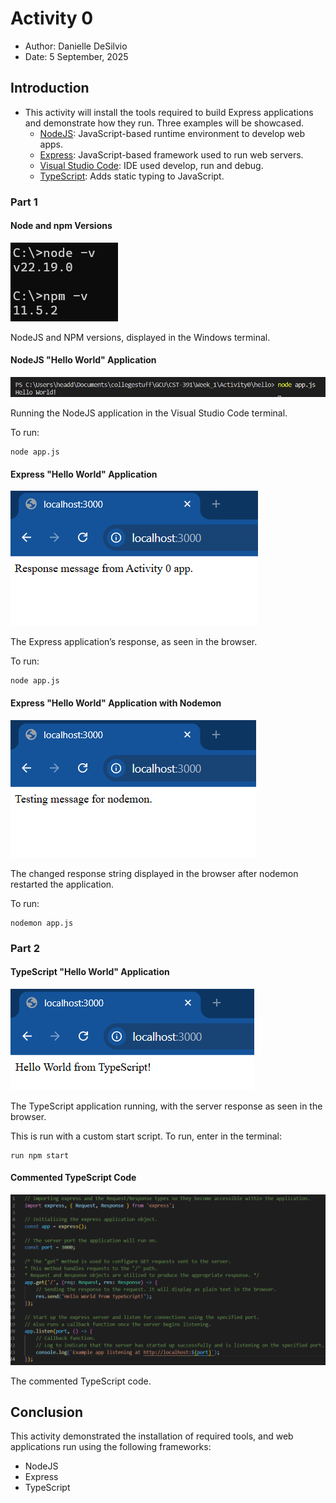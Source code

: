 # Activity 0
- Author: Danielle DeSilvio
- Date: 5 September, 2025

## Introduction

- This activity will install the tools required to build Express applications and demonstrate how they run. Three examples will be showcased.
     - [NodeJS](https://nodejs.org/en): JavaScript-based runtime environment to develop web apps.
     - [Express](https://expressjs.com/): JavaScript-based framework used to run web servers.
     - [Visual Studio Code](https://code.visualstudio.com/): IDE used develop, run and debug.
     - [TypeScript](https://www.typescriptlang.org/): Adds static typing to JavaScript.

### Part 1

#### **Node and npm Versions**

![NodeJS and NPM versions, displayed in the Windows terminal.](./screenshots/part1/0_node_npm_versions.png "NodeJS and NPM versions, displayed in the Windows terminal.")

NodeJS and NPM versions, displayed in the Windows terminal.

#### **NodeJS "Hello World" Application**

![Running the NodeJS application in the Visual Studio Code terminal.](./screenshots/part1/1_node_run_app_in_vs.png "Running the NodeJS application in the Visual Studio Code terminal.")

Running the NodeJS application in the Visual Studio Code terminal.

To run:

```
node app.js
```

#### **Express "Hello World" Application**

![The Express application’s response, as seen in the browser.](./screenshots/part1/2_express_server_browser.png "The Express application’s response, as seen in the browser.")

The Express application’s response, as seen in the browser.

To run:

```
node app.js
```

#### **Express "Hello World" Application with Nodemon**

![The changed response string displayed in the browser after nodemon restarted the application.](./screenshots/part1/3_nodemon.png "The changed response string displayed in the browser after nodemon restarted the application.")

The changed response string displayed in the browser after nodemon restarted the application.

To run:

```
nodemon app.js
```

### Part 2

#### **TypeScript "Hello World" Application**

![The TypeScript application running, with the server response as seen in the browser.](./screenshots/part2/0_typescript.png "The TypeScript application running, with the server response as seen in the browser.")

The TypeScript application running, with the server response as seen in the browser.

This is run with a custom start script. To run, enter in the terminal:

```
run npm start
```

#### **Commented TypeScript Code**

![The commented TypeScript code.](./screenshots/part2/1_typescript_code_commented.png "The commented TypeScript code.")

The commented TypeScript code.

## Conclusion

This activity demonstrated the installation of required tools, and web applications run using the following frameworks:
- NodeJS
- Express
- TypeScript